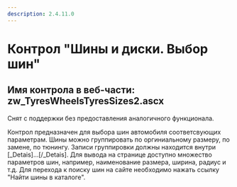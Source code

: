 ```yaml
---
description: 2.4.11.0
---
```


# Контрол "Шины и диски. Выбор шин"

## Имя контрола в веб-части: zw\_TyresWheelsTyresSizes2.ascx

Снят с поддержки без предоставления аналогичного функционала.

Контрол предназначен для выбора шин автомобиля соответсвующих параметрам. Шины можно группировать по оргиниальному размеру, по замене, по тюнингу. Записи группировки должны находится внутри \[\_Detais\]...\[/\_Detais\]. Для вывода на странице доступно множество параметров шин, например, наименование размера, ширина, радиус и т.д. Для перехода к поиску шин на сайте необходимо нажать ссылку "Найти шины в каталоге".

